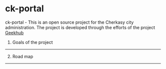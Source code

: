 ck-portal
========================

ck-portal - This is an open source project for the Cherkasy city administration. 
The project is developed through the efforts of the project [Geekhub][1]

1) Goals of the project
----------------------------------



2) Road map
-------------------------------------



[1]:  http://geekhub.ck.ua/

